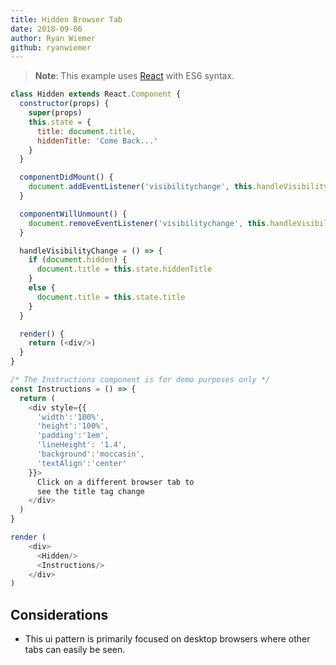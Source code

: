 ```yaml
---
title: Hidden Browser Tab
date: 2018-09-06
author: Ryan Wiemer
github: ryanwiemer
---
```


> **Note**: This example uses [React](https://reactjs.org/) with ES6 syntax.

```javascript
class Hidden extends React.Component {
  constructor(props) {
    super(props)
    this.state = {
      title: document.title,
      hiddenTitle: 'Come Back...'
    }
  }

  componentDidMount() {
    document.addEventListener('visibilitychange', this.handleVisibilityChange)
  }

  componentWillUnmount() {
    document.removeEventListener('visibilitychange', this.handleVisibilityChange)
  }

  handleVisibilityChange = () => {
    if (document.hidden) {
      document.title = this.state.hiddenTitle
    }
    else {
      document.title = this.state.title
    }
  }

  render() {
    return (<div/>)
  }
}

/* The Instructions component is for demo purposes only */
const Instructions = () => {
  return (
    <div style={{
      'width':'100%',
      'height':'100%',
      'padding':'1em',
      'lineHeight': '1.4',
      'background':'moccasin',
      'textAlign':'center'
    }}>
      Click on a different browser tab to
      see the title tag change
    </div>
  )
}

render (
    <div>
      <Hidden/>
      <Instructions/>
    </div>
)
```

## Considerations
* This ui pattern is primarily focused on desktop browsers where other tabs can easily be seen.
